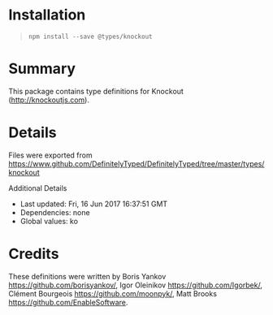 # Installation
> `npm install --save @types/knockout`

# Summary
This package contains type definitions for Knockout (http://knockoutjs.com).

# Details
Files were exported from https://www.github.com/DefinitelyTyped/DefinitelyTyped/tree/master/types/knockout

Additional Details
 * Last updated: Fri, 16 Jun 2017 16:37:51 GMT
 * Dependencies: none
 * Global values: ko

# Credits
These definitions were written by Boris Yankov <https://github.com/borisyankov/>, Igor Oleinikov <https://github.com/Igorbek/>, Clément Bourgeois <https://github.com/moonpyk/>, Matt Brooks <https://github.com/EnableSoftware>.
